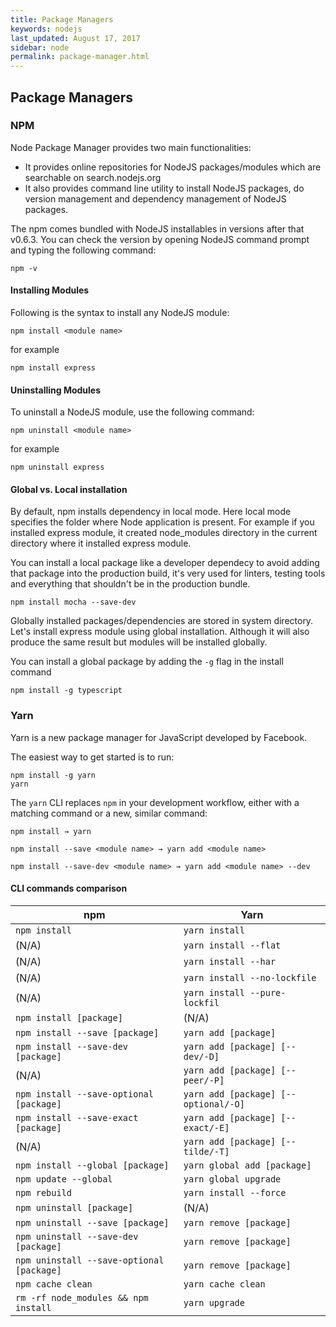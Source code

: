 ```yaml
---
title: Package Managers
keywords: nodejs
last_updated: August 17, 2017
sidebar: node
permalink: package-manager.html
---
```


## Package Managers

### NPM

Node Package Manager provides two main functionalities:

* It provides online repositories for NodeJS packages/modules which are searchable on search.nodejs.org
* It also provides command line utility to install NodeJS packages, do version management and dependency management of NodeJS packages.

The npm comes bundled with NodeJS installables in versions after that v0.6.3. You can check the version by opening NodeJS command prompt and typing the following command:

`npm -v`

#### Installing Modules

Following is the syntax to install any NodeJS module:

`npm install <module name>`

for example

`npm install express`

#### Uninstalling Modules

To uninstall a NodeJS module, use the following command:

`npm uninstall <module name>`

for example

`npm uninstall express`

#### Global vs. Local installation

By default, npm installs dependency in local mode. Here local mode specifies the folder where Node application is present. For example if you installed express module, it created node_modules directory in the current directory where it installed express module.

You can install a local package like a developer dependecy to avoid adding that package into the production build, it's very used for linters, testing tools and everything that shouldn't be in the production bundle.

`npm install mocha --save-dev`

Globally installed packages/dependencies are stored in system directory. Let's install express module using global installation. Although it will also produce the same result but modules will be installed globally.

You can install a global package by adding the `-g` flag in the install command

`npm install -g typescript`

### Yarn

Yarn is a new package manager for JavaScript developed by Facebook. 

The easiest way to get started is to run:

```
npm install -g yarn
yarn
```

The `yarn` CLI replaces `npm` in your development workflow, either with a matching command or a new, similar command:

`npm install → yarn`

`npm install --save <module name> → yarn add <module name>`

`npm install --save-dev <module name> → yarn add <module name> --dev`

#### CLI commands comparison

npm | Yarn
----|-----
`npm install` | `yarn install`
(N/A) | `yarn install --flat`
(N/A) | `yarn install --har`
(N/A) | `yarn install --no-lockfile`
(N/A) | `yarn install --pure-lockfil`
`npm install [package]` | (N/A)
`npm install --save [package]` | `yarn add [package]`
`npm install --save-dev [package]` | `yarn add [package] [--dev/-D]`
(N/A) | `yarn add [package] [--peer/-P]`
`npm install --save-optional [package]` | `yarn add [package] [--optional/-O]`
`npm install --save-exact [package]` | `yarn add [package] [--exact/-E]`
(N/A) | `yarn add [package] [--tilde/-T]`
`npm install --global [package]` | `yarn global add [package]`
`npm update --global` | `yarn global upgrade`
`npm rebuild` | `yarn install --force`
`npm uninstall [package]` | (N/A)
`npm uninstall --save [package]` | `yarn remove [package]`
`npm uninstall --save-dev [package]` | `yarn remove [package]`
`npm uninstall --save-optional [package]` | `yarn remove [package]`
`npm cache clean` | `yarn cache clean`
`rm -rf node_modules && npm install` | `yarn upgrade`


